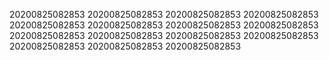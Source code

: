 20200825082853
20200825082853
20200825082853
20200825082853
20200825082853
20200825082853
20200825082853
20200825082853
20200825082853
20200825082853
20200825082853
20200825082853
20200825082853
20200825082853
20200825082853
